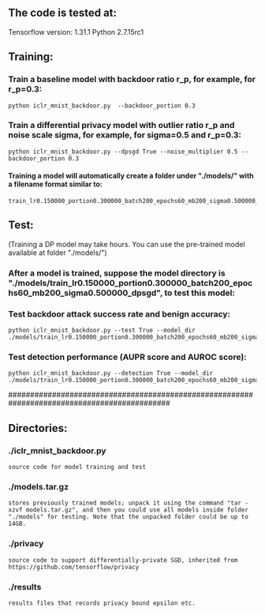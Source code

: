 ## The code is tested at:

Tensorflow version: 1.31.1
Python 2.7.15rc1




## Training:

### Train a baseline model with backdoor ratio r_p, for example, for r_p=0.3:

	python iclr_mnist_backdoor.py  --backdoor_portion 0.3


### Train a differential privacy model with outlier ratio r_p and noise scale sigma, for example, for sigma=0.5 and r_p=0.3:

	python iclr_mnist_backdoor.py --dpsgd True --noise_multiplier 0.5 --backdoor_portion 0.3


#### Training a model will automatically create a folder under "./models/" with a filename format similar to:
	train_lr0.150000_portion0.300000_batch200_epochs60_mb200_sigma0.500000_dpsgd

## Test:

(Training a DP model may take hours. You can use the pre-trained model available at folder "./models/")

### After a model is trained, suppose the model directory is "./models/train_lr0.150000_portion0.300000_batch200_epochs60_mb200_sigma0.500000_dpsgd", to test this model:

###	Test backdoor attack success rate and benign accuracy:

	python iclr_mnist_backdoor.py --test True --model_dir ./models/train_lr0.150000_portion0.300000_batch200_epochs60_mb200_sigma0.500000_dpsgd


### Test detection performance (AUPR score and AUROC score):

	python iclr_mnist_backdoor.py --detection True --model_dir ./models/train_lr0.150000_portion0.300000_batch200_epochs60_mb200_sigma0.500000_dpsgd





#############################################################################################


## Directories:


### ./iclr_mnist_backdoor.py 
	source code for model training and test

### ./models.tar.gz
	stores previously trained models; unpack it using the command "tar -xzvf models.tar.gz", and then you could use all models inside folder "./models" for testing. Note that the unpacked folder could be up to 14GB.

### ./privacy
	source code to support differentially-private SGD, inherited from https://github.com/tensorflow/privacy


### ./results
	results files that records privacy bound epsilon etc.
